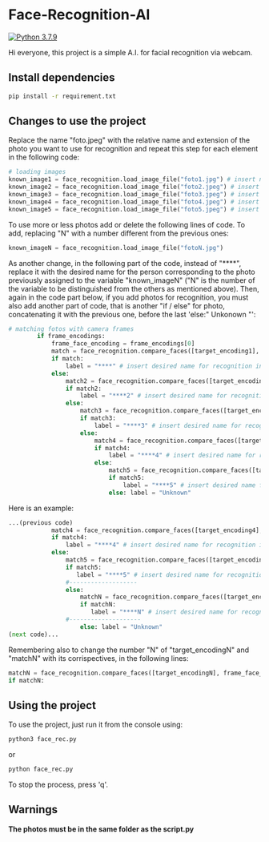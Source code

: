 # Face-Recognition-AI
[![Python 3.7.9](https://img.shields.io/badge/python-3.7.9-blue.svg)](https://www.python.org/downloads/release/python-379/)

Hi everyone, this project is a simple A.I. for facial recognition via webcam.

## Install dependencies

```bash
pip install -r requirement.txt
```
## Changes to use the project

Replace the name "foto.jpeg" with the relative name and extension of the photo you want to use for recognition and repeat this step for each element in the following code:

```python
# loading images
known_image1 = face_recognition.load_image_file("foto1.jpg") # insert name and exstension of desired photo
known_image2 = face_recognition.load_image_file("foto2.jpeg") # insert name and exstension of desired photo
known_image3 = face_recognition.load_image_file("foto3.jpeg") # insert name and exstension of desired photo
known_image4 = face_recognition.load_image_file("foto4.jpeg") # insert name and exstension of desired photo
known_image5 = face_recognition.load_image_file("foto5.jpeg") # insert name and exstension of desired photo
```
To use more or less photos add or delete the following lines of code.
To add, replacing "N" with a number different from the previous ones:

```python
known_imageN = face_recognition.load_image_file("fotoN.jpg")
```

As another change, in the following part of the code, instead of "****", replace it with the desired name for the person corresponding to the photo previously assigned to the variable "known_imageN" ("N" is the number of the variable to be distinguished from the others as mentioned above).
Then, again in the code part below, if you add photos for recognition, you must also add another part of code, that is another "if / else" for photo, concatenating it with the previous one, before the last 'else:" Unkonown "':

```python
# matching fotos with camera frames
        if frame_encodings:
            frame_face_encoding = frame_encodings[0]
            match = face_recognition.compare_faces([target_encoding1], frame_face_encoding)[0]
            if match:
                label = "****" # insert desired name for recognition instead of ****
            else:
                match2 = face_recognition.compare_faces([target_encoding2], frame_face_encoding)[0]
                if match2:
                    label = "****2" # insert desired name for recognition instead of ****2
                else:
                    match3 = face_recognition.compare_faces([target_encoding3], frame_face_encoding)[0]
                    if match3:
                        label = "****3" # insert desired name for recognition instead of ****3
                    else:
                        match4 = face_recognition.compare_faces([target_encoding4], frame_face_encoding)[0]
                        if match4:
                            label = "****4" # insert desired name for recognition instead of ****4
                        else:
                            match5 = face_recognition.compare_faces([target_encoding5], frame_face_encoding)[0]
                            if match5:
                                label = "****5" # insert desired name for recognition instead of ****5
                            else: label = "Unknown"
```
Here is an example:

```python
...(previous code)
            match4 = face_recognition.compare_faces([target_encoding4], frame_face_encoding)[0]
            if match4:
                label = "****4" # insert desired name for recognition instead of ****4
            else:
                match5 = face_recognition.compare_faces([target_encoding5], frame_face_encoding)[0]
                if match5:
                   label = "****5" # insert desired name for recognition instead of ****5
                #-------------------
                else:
                    matchN = face_recognition.compare_faces([target_encodingN], frame_face_encoding)[0]
                    if matchN:
                       label = "****N" # insert desired name for recognition instead of ****N
                #--------------------
                    else: label = "Unknown"
(next code)...
```

Remembering also to change the number "N" of "target_encodingN" and "matchN" with its corrispectives, in the following lines:

```python
matchN = face_recognition.compare_faces([target_encodingN], frame_face_encoding)[0]
if matchN:
```
## Using the project

To use the project, just run it from the console using:
```bash
python3 face_rec.py
```
or 
```bash
python face_rec.py
```
To stop the process, press 'q'.

## Warnings

**The photos must be in the same folder as the script.py**
